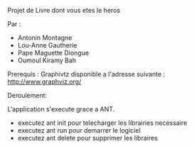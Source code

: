 Projet de Livre dont vous etes le heros

Par :
- Antonin Montagne
- Lou-Anne Gautherie
- Pape Maguette Diongue
- Oumoul Kiramy Bah

Prerequis :
	Graphivtz disponible a l'adresse suivante : http://www.graphviz.org/

Deroulement:

L'application s'execute grace a ANT.
- executez ant init pour telecharger les librairies necessaire
- executez ant run pour demarrer le logiciel
- executez ant delete pour supprimer les libraires
	
 
